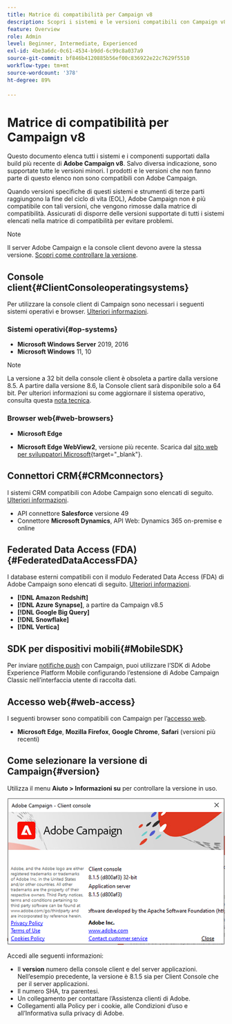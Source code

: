 ```yaml
---
title: Matrice di compatibilità per Campaign v8
description: Scopri i sistemi e le versioni compatibili con Campaign v8
feature: Overview
role: Admin
level: Beginner, Intermediate, Experienced
exl-id: 4be3a6dc-0c61-4534-b9dd-6c99c8a037a9
source-git-commit: bf846b4120885b56ef00c836922e22c7629f5510
workflow-type: tm+mt
source-wordcount: '378'
ht-degree: 89%

---
```


# Matrice di compatibilità per Campaign v8

Questo documento elenca tutti i sistemi e i componenti supportati dalla build più recente di **Adobe Campaign v8**. Salvo diversa indicazione, sono supportate tutte le versioni minori. I prodotti e le versioni che non fanno parte di questo elenco non sono compatibili con Adobe Campaign.

Quando versioni specifiche di questi sistemi e strumenti di terze parti raggiungono la fine del ciclo di vita (EOL), Adobe Campaign non è più compatibile con tali versioni, che vengono rimosse dalla matrice di compatibilità. Assicurati di disporre delle versioni supportate di tutti i sistemi elencati nella matrice di compatibilità per evitare problemi.

>[!NOTE]
>
>Il server Adobe Campaign e la console client devono avere la stessa versione. [Scopri come controllare la versione](#version).

## Console client{#ClientConsoleoperatingsystems}

Per utilizzare la console client di Campaign sono necessari i seguenti sistemi operativi e browser. [Ulteriori informazioni](connect.md).

### Sistemi operativi{#op-systems}

* **Microsoft Windows Server** 2019, 2016
* **Microsoft Windows** 11, 10

>[!NOTE]
>
>La versione a 32 bit della console client è obsoleta a partire dalla versione 8.5. A partire dalla versione 8.6, la Console client sarà disponibile solo a 64 bit. Per ulteriori informazioni su come aggiornare il sistema operativo, consulta questa [nota tecnica](../../technotes/upgrades/console.md).

### Browser web{#web-browsers}

* **Microsoft Edge**

* **Microsoft Edge WebView2**, versione più recente. Scarica dal [sito web per sviluppatori Microsoft](http://www.adobe.com/go/acc-ms-webview2-runtime-download_it){target="_blank"}.

## Connettori CRM{#CRMconnectors}

I sistemi CRM compatibili con Adobe Campaign sono elencati di seguito. [Ulteriori informazioni](../connect/crm.md).

* API connettore **Salesforce** versione 49
* Connettore **Microsoft Dynamics**, API Web: Dynamics 365 on-premise e online

## Federated Data Access (FDA){#FederatedDataAccessFDA}

I database esterni compatibili con il modulo Federated Data Access (FDA) di Adobe Campaign sono elencati di seguito. [Ulteriori informazioni](../connect/fda.md).

* **[!DNL Amazon Redshift]**
* **[!DNL Azure Synapse]**, a partire da Campaign v8.5
* **[!DNL Google Big Query]**
* **[!DNL Snowflake]**
* **[!DNL Vertica]**

## SDK per dispositivi mobili{#MobileSDK}

Per inviare [notifiche push](../send/push.md) con Campaign, puoi utilizzare l’SDK di Adobe Experience Platform Mobile configurando l’estensione di Adobe Campaign Classic nell’interfaccia utente di raccolta dati.


## Accesso web{#web-access}

I seguenti browser sono compatibili con Campaign per l’[accesso web](connect.md#web-access).

* **Microsoft Edge**, **Mozilla Firefox**, **Google Chrome**, **Safari** (versioni più recenti)

## Come selezionare la versione di Campaign{#version}

Utilizza il menu **Aiuto > Informazioni su** per controllare la versione in uso.

![](assets/ac-version.png)

Accedi alle seguenti informazioni:

* Il **version** numero della console client e del server applicazioni. Nell’esempio precedente, la versione è 8.1.5 sia per Client Console che per il server applicazioni.
* Il numero SHA, tra parentesi.
* Un collegamento per contattare l’Assistenza clienti di Adobe.
* Collegamenti alla Policy per i cookie, alle Condizioni d’uso e all’Informativa sulla privacy di Adobe.
